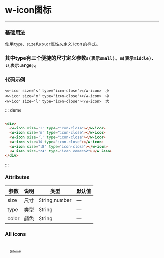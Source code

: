 <script>
import iconList from '@/assets/js/icon.json'
 export default {
    data(){
      return{
        iconList:iconList
      }
    },
    computed:{
      RandomColor() {
        return function(){
          let r, g, b;
          r = Math.floor(Math.random() * 256);
          g = Math.floor(Math.random() * 256);
          b = Math.floor(Math.random() * 256);
          return "rgb(" +r + ',' +g+ ',' +b+ ")";
        }
      }
    }
 }
</script>
<style lang="scss">
.demo-icon{
  margin-top:10px;
  i{
    margin-right:15px
  }
}
.iconBox{
  width: 100%;
  height: auto;
  margin: 0 auto;
  .iconItem{
    height: 64px;
    width: 120px;
    padding: 10px;
    margin:5px;
    float: left;
    i{
      font-size: 24px;
    }
    p{
      font-size: 10px;
    }
  }
}
</style>
# w-icon图标
----
### 基础用法
使用```type```、```size```和```color```属性来定义 Icon 的样式。
### 其中type有三个便捷的尺寸定义参数```s(表示small)```、```m(表示middle)```、```l(表示large)```。
### 代码示例
```
<w-icon size='s' type="icon-close"></w-icon>  小
<w-icon size='m' type="icon-close"></w-icon>  中
<w-icon size='l' type="icon-close"></w-icon>  大
```

<div class="demo-block demo-icon">
  <div>
    <w-icon size='s' type="icon-close"></w-icon>
    <w-icon size='m' type="icon-close"></w-icon>
    <w-icon size='l' type="icon-close"></w-icon>
    <w-icon size=16 type="icon-close"></w-icon>
    <w-icon size="18" type="icon-close"></w-icon>
    <w-icon size="24" type="icon-camera2"></w-icon>
  </div>
</div>

::: demo
```html

<div>
  <w-icon size='s' type="icon-close"></w-icon>
  <w-icon size='m' type="icon-close"></w-icon>
  <w-icon size='l' type="icon-close"></w-icon>
  <w-icon size=16 type="icon-close"></w-icon>
  <w-icon size="18" type="icon-close"></w-icon>
  <w-icon size="24" type="icon-camera2"></w-icon>
</div>

```
:::

### Attributes
| 参数      | 说明    | 类型      | 默认值   |
|---------- |-------- |----------|-------- |
| size     | 尺寸   | String,number  |       —     |
| type     | 类型   | String   |     —    |
| color     | 颜色   | String    | — | -   |

### All icons

<div class="iconBox">
  <div class="iconItem" v-for="(item, index) in iconList">
    <i :class="item" :style="{color:RandomColor()}"></i>
    <p>{{item}}</p>
  </div>
</div>
